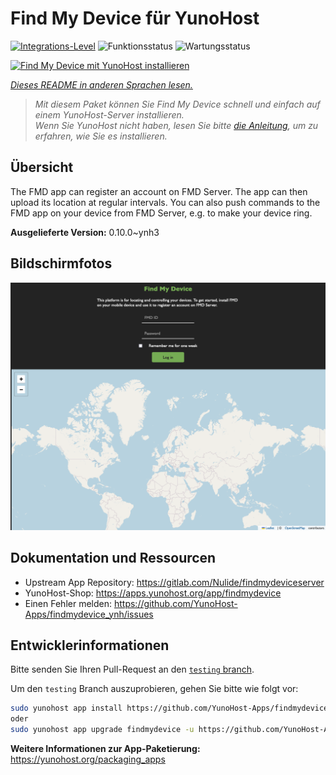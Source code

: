 <!--
N.B.: Diese README wurde automatisch von <https://github.com/YunoHost/apps/tree/master/tools/readme_generator> generiert.
Sie darf NICHT von Hand bearbeitet werden.
-->

# Find My Device für YunoHost

[![Integrations-Level](https://apps.yunohost.org/badge/integration/findmydevice)](https://ci-apps.yunohost.org/ci/apps/findmydevice/)
![Funktionsstatus](https://apps.yunohost.org/badge/state/findmydevice)
![Wartungsstatus](https://apps.yunohost.org/badge/maintained/findmydevice)

[![Find My Device mit YunoHost installieren](https://install-app.yunohost.org/install-with-yunohost.svg)](https://install-app.yunohost.org/?app=findmydevice)

*[Dieses README in anderen Sprachen lesen.](./ALL_README.md)*

> *Mit diesem Paket können Sie Find My Device schnell und einfach auf einem YunoHost-Server installieren.*  
> *Wenn Sie YunoHost nicht haben, lesen Sie bitte [die Anleitung](https://yunohost.org/install), um zu erfahren, wie Sie es installieren.*

## Übersicht

The FMD app can register an account on FMD Server. The app can then upload its location at regular intervals.
You can also push commands to the FMD app on your device from FMD Server, e.g. to make your device ring.

**Ausgelieferte Version:** 0.10.0~ynh3

## Bildschirmfotos

![Bildschirmfotos von Find My Device](./doc/screenshots/screenshot.png)

## Dokumentation und Ressourcen

- Upstream App Repository: <https://gitlab.com/Nulide/findmydeviceserver>
- YunoHost-Shop: <https://apps.yunohost.org/app/findmydevice>
- Einen Fehler melden: <https://github.com/YunoHost-Apps/findmydevice_ynh/issues>

## Entwicklerinformationen

Bitte senden Sie Ihren Pull-Request an den [`testing` branch](https://github.com/YunoHost-Apps/findmydevice_ynh/tree/testing).

Um den `testing` Branch auszuprobieren, gehen Sie bitte wie folgt vor:

```bash
sudo yunohost app install https://github.com/YunoHost-Apps/findmydevice_ynh/tree/testing --debug
oder
sudo yunohost app upgrade findmydevice -u https://github.com/YunoHost-Apps/findmydevice_ynh/tree/testing --debug
```

**Weitere Informationen zur App-Paketierung:** <https://yunohost.org/packaging_apps>
